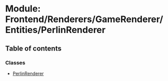 # Module: Frontend/Renderers/GameRenderer/Entities/PerlinRenderer

## Table of contents

### Classes

- [PerlinRenderer](../classes/Frontend_Renderers_GameRenderer_Entities_PerlinRenderer.PerlinRenderer.md)
